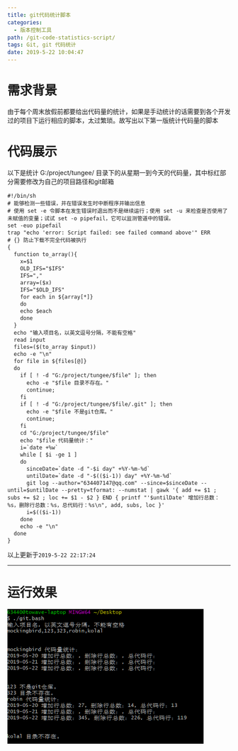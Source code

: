 ```yaml
---
title: git代码统计脚本
categories:
  - 版本控制工具
path: /git-code-statistics-script/
tags: Git, git 代码统计
date: 2019-5-22 10:04:47
---
```


# 需求背景

由于每个周末放假前都要给出代码量的统计，如果是手动统计的话需要到各个开发过的项目下运行相应的脚本，太过繁琐。故写出以下第一版统计代码量的脚本

# 代码展示

以下是统计 G:/project/tungee/ 目录下的从星期一到今天的代码量，其中标红部分需要修改为自己的项目路径和git邮箱

```bash{25,29,33,40}
#!/bin/sh
# 能够检测一些错误，并在错误发生时中断程序并输出信息
# 使用 set -e 令脚本在发生错误时退出而不是继续运行；使用 set -u 来检查是否使用了未赋值的变量；试试 set -o pipefail，它可以监测管道中的错误。
set -euo pipefail
trap "echo 'error: Script failed: see failed command above'" ERR
# {} 防止下载不完全代码被执行
{
  function to_array(){
    x=$1
    OLD_IFS="$IFS" 
    IFS=","
    array=($x) 
    IFS="$OLD_IFS" 
    for each in ${array[*]}
    do
    echo $each
    done
  }
  echo "输入项目名，以英文逗号分隔，不能有空格"
  read input
  files=($(to_array $input))
  echo -e "\n"
  for file in ${files[@]}
  do
    if [ ! -d "G:/project/tungee/$file" ]; then
      echo -e "$file 目录不存在。"
      continue;
    fi
    if [ ! -d "G:/project/tungee/$file/.git" ]; then
      echo -e "$file 不是git仓库。"
      continue;
    fi
    cd "G:/project/tungee/$file"
    echo "$file 代码量统计："
    i=`date +%w`
    while [ $i -ge 1 ]
    do
      sinceDate=`date -d "-$i day" +%Y-%m-%d`
      untilDate=`date -d "-$(($i-1)) day" +%Y-%m-%d`
      git log --author="634407147@qq.com" --since=$sinceDate --until=$untilDate --pretty=tformat: --numstat | gawk '{ add += $1 ; subs += $2 ; loc += $1 - $2 } END { printf "'$untilDate' 增加行总数：%s，删除行总数：%s，总代码行：%s\n", add, subs, loc }'
      i=$(($i-1))
    done
    echo -e "\n"
  done
}
```

以上更新于`2019-5-22 22:17:24`

---

# 运行效果

![](2019-05-22-22-18-59.png)
